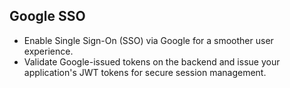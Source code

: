 ## Google SSO

- Enable Single Sign-On (SSO) via Google for a smoother user experience.
- Validate Google-issued tokens on the backend and issue your application's JWT tokens for secure session management.

